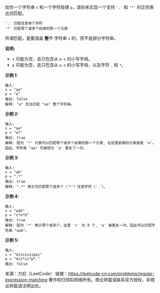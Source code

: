 给你一个字符串 ```s``` 和一个字符规律 ```p```，请你来实现一个支持 ```'.'``` 和 ```'*'``` 的正则表达式匹配。
```
'.' 匹配任意单个字符
'*' 匹配零个或多个前面的那一个元素
```
所谓匹配，是要涵盖 **整个** 字符串 ```s``` 的，而不是部分字符串。

**说明:**

* ```s``` 可能为空，且只包含从 ```a-z``` 的小写字母。
* ```p``` 可能为空，且只包含从 ```a-z``` 的小写字母，以及字符 ```.``` 和 ```*```。

**示例 1:**
```
输入:
s = "aa"
p = "a"
输出: false
解释: "a" 无法匹配 "aa" 整个字符串。
```
**示例 2:**
```
输入:
s = "aa"
p = "a*"
输出: true
解释: 因为 '*' 代表可以匹配零个或多个前面的那一个元素, 在这里前面的元素就是 'a'。因此，字符串 "aa" 可被视为 'a' 重复了一次。
```
**示例 3:**
```
输入:
s = "ab"
p = ".*"
输出: true
解释: ".*" 表示可匹配零个或多个（'*'）任意字符（'.'）。
```
**示例 4:**
```
输入:
s = "aab"
p = "c*a*b"
输出: true
解释: 因为 '*' 表示零个或多个，这里 'c' 为 0 个, 'a' 被重复一次。因此可以匹配字符串 "aab"。
```
**示例 5:**
```
输入:
s = "mississippi"
p = "mis*is*p*."
输出: false
```
来源：力扣（LeetCode）
链接：https://leetcode-cn.com/problems/regular-expression-matching
著作权归领扣网络所有。商业转载请联系官方授权，非商业转载请注明出处。
